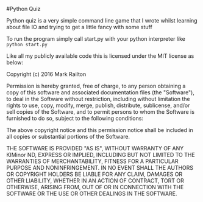 #Python Quiz

Python quiz is a very simple command line game that I wrote whilst learning about file IO and trying to get a little fancy with some stuff

To run the program simply call start.py with your python interpreter like ```python start.py```

Like all my publicly available code this is licensed under the MIT license as below:

Copyright (c) 2016 Mark Railton


Permission is hereby granted, free of charge, to any person obtaining a copy of this software and associated documentation files (the "Software"), to deal in the Software without restriction, including without limitation the rights to use, copy, modify, merge, publish, distribute, sublicense, and/or sell copies of the Software, and to permit persons to whom the Software is furnished to do so, subject to the following conditions:

The above copyright notice and this permission notice shall be included in all copies or substantial portions of the Software.

THE SOFTWARE IS PROVIDED "AS IS", WITHOUT WARRANTY OF ANY KIMinor ND, EXPRESS OR IMPLIED, INCLUDING BUT NOT LIMITED TO THE WARRANTIES OF MERCHANTABILITY, FITNESS FOR A PARTICULAR PURPOSE AND NONINFRINGEMENT. IN NO EVENT SHALL THE AUTHORS OR COPYRIGHT HOLDERS BE LIABLE FOR ANY CLAIM, DAMAGES OR OTHER LIABILITY, WHETHER IN AN ACTION OF CONTRACT, TORT OR OTHERWISE, ARISING FROM, OUT OF OR IN CONNECTION WITH THE SOFTWARE OR THE USE OR OTHER DEALINGS IN THE SOFTWARE.